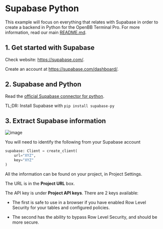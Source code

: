 # Supabase Python

This example will focus on everything that relates with Supabase in order to create a backend in Python for the OpenBB Terminal Pro. For more information, read our main [README.md](/README.md).

## 1. Get started with Supabase

Check website: https://supabase.com/.

Create an account at https://supabase.com/dashboard/.

## 2. Supabase and Python

Read the [official Supabase connector for python](https://supabase.com/docs/reference/python/introduction).

TL;DR: Install Supabase with `pip install supabase-py`

## 3. Extract Supabase information

![image](https://github.com/OpenBB-finance/backend-for-terminal-pro/assets/25267873/8efa0ac6-2d4d-4e65-b246-08876179c22e)

You will need to identify the following from your Supabase account

```python
supabase: Client = create_client(
    url="XYZ",
    key="XYZ"
)
```

All the information can be found on your project, in Project Settings.

The URL is in the **Project URL** box.

The API key is under **Project API keys**. There are 2 keys available:

- The first is safe to use in a browser if you have enabled Row Level Security for your tables and configured policies.

- The second has the ability to bypass Row Level Security, and should be more secure.
